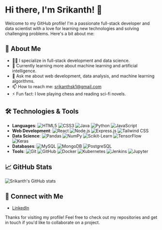 # Hi there, I'm Srikanth! 👋

Welcome to my GitHub profile! I'm a passionate full-stack developer and data scientist with a love for learning new technologies and solving challenging problems. Here's a bit about me:

## 🚀 About Me

- 👨‍💻 I specialize in full-stack development and data science.
- 🌱 Currently learning more about machine learning and artificial intelligence.
- 💬 Ask me about web development, data analysis, and machine learning algorithms.
- 📫 How to reach me: [srikanthsk1@gmail.com](mailto:srikanth6374402154@gmail.com)
- ⚡ Fun fact: I love playing chess and reading sci-fi novels.

## 🛠️ Technologies & Tools

- **Languages**: 
  ![HTML5](https://img.shields.io/badge/-HTML5-E34F26?logo=html5&logoColor=white&style=flat)
  ![CSS3](https://img.shields.io/badge/-CSS3-1572B6?logo=css3&logoColor=white&style=flat)
  ![Java](https://img.shields.io/badge/-Java-007396?logo=java&logoColor=white&style=flat)
  ![Python](https://img.shields.io/badge/-Python-3776AB?logo=python&logoColor=white&style=flat)
  ![JavaScript](https://img.shields.io/badge/-JavaScript-F7DF1E?logo=javascript&logoColor=black&style=flat)
- **Web Development**: 
  ![React](https://img.shields.io/badge/-React-61DAFB?logo=react&logoColor=black&style=flat)
  ![Node.js](https://img.shields.io/badge/-Node.js-339933?logo=node.js&logoColor=white&style=flat)
  ![Express.js](https://img.shields.io/badge/-Express.js-000000?logo=express&logoColor=white&style=flat)
  ![Tailwind CSS](https://img.shields.io/badge/-Tailwind%20CSS-38B2AC?logo=tailwind-css&logoColor=white&style=flat)
- **Data Science**: 
  ![Pandas](https://img.shields.io/badge/-Pandas-150458?logo=pandas&logoColor=white&style=flat)
  ![NumPy](https://img.shields.io/badge/-NumPy-013243?logo=numpy&logoColor=white&style=flat)
  ![Scikit-Learn](https://img.shields.io/badge/-Scikit--Learn-F7931E?logo=scikit-learn&logoColor=white&style=flat)
  ![TensorFlow](https://img.shields.io/badge/-TensorFlow-FF6F00?logo=tensorflow&logoColor=white&style=flat)
  ![Keras](https://img.shields.io/badge/-Keras-D00000?logo=keras&logoColor=white&style=flat)
- **Databases**: 
  ![MySQL](https://img.shields.io/badge/-MySQL-4479A1?logo=mysql&logoColor=white&style=flat)
  ![MongoDB](https://img.shields.io/badge/-MongoDB-47A248?logo=mongodb&logoColor=white&style=flat)
  ![PostgreSQL](https://img.shields.io/badge/-PostgreSQL-336791?logo=postgresql&logoColor=white&style=flat)
- **Tools**: 
  ![Git](https://img.shields.io/badge/-Git-F05032?logo=git&logoColor=white&style=flat)
  ![GitHub](https://img.shields.io/badge/-GitHub-181717?logo=github&logoColor=white&style=flat)
  ![Docker](https://img.shields.io/badge/-Docker-2496ED?logo=docker&logoColor=white&style=flat)
  ![Kubernetes](https://img.shields.io/badge/-Kubernetes-326CE5?logo=kubernetes&logoColor=white&style=flat)
  ![Jenkins](https://img.shields.io/badge/-Jenkins-D24939?logo=jenkins&logoColor=white&style=flat)
  ![Jupyter](https://img.shields.io/badge/-Jupyter-F37626?logo=jupyter&logoColor=white&style=flat)

## 📈 GitHub Stats

![Srikanth's GitHub stats](https://github-readme-stats.vercel.app/api?username=Srikanthsk1&show_icons=true&theme=radical)

## 🔗 Connect with Me

- [LinkedIn](www.linkedin.com/in/srikanth-m1)




Thanks for visiting my profile! Feel free to check out my repositories and get in touch if you'd like to collaborate on a project.
